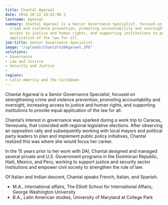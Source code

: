 ```yaml
---
title: Chantal Agarwal
date: 2018-10-22 18:42:00 Z
lastname: Agarwal
summary: Chantal Agarwal is a Senior Governance Specialist, focused on strengthening
  crime and violence prevention, promoting accountability and oversight, increasing
  access to justice and human rights, and supporting institutions to provide equal
  application of the law for all.
job-title: Senior Governance Specialist
image: "/uploads/Chantal%20Agarwal.JPG"
solutions:
- Governance
- Law and Justice
- Security and Justice
- 
regions:
- Latin America and the Caribbean
---
```


Chantal Agarwal is a Senior Governance Specialist, focused on strengthening crime and violence prevention, promoting accountability and oversight, increasing access to justice and human rights, and supporting institutions to provide equal application of the law for all.

Chantal’s interest in governance was sparked during a work trip to Caracas, Venezuela, that coincided with regional legislative elections. After observing an opposition rally and subsequently working with local mayors and political party leaders to plan and implement public policy initiatives, Chantal realized this was where she would focus her career.  

In the 15 years prior to her work with DAI, Chantal designed and managed several private and U.S. Government programs in the Dominican Republic, Haiti, Mexico, and Peru, working to support justice and security sector institutions and empower civil society to strengthen the rule of law.

Of Italian and Indian descent, Chantal speaks French, Italian, and Spanish.

* M.A., international affairs, The Elliott School for International Affairs, George Washington University
* B.A., Latin American studies, University of Maryland at College Park